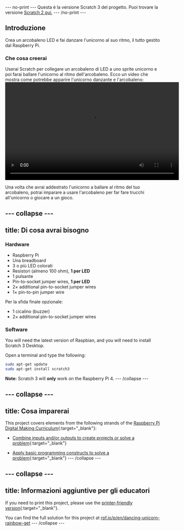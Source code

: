 \--- no-print \--- Questa è la versione Scratch 3 del progetto. Puoi trovare la versione [Scratch 2 qui.](https://projects.raspberrypi.org/en/projects/dancing-unicorn-rainbow-scratch2) \--- /no-print \---

## Introduzione

Crea un arcobaleno LED e fai danzare l'unicorno al suo ritmo, il tutto gestito dal Raspberry Pi.

### Che cosa creerai

Userai Scratch per collegare un arcobaleno di LED a uno sprite unicorno e poi farai ballare l'unicorno al ritmo dell'arcobaleno. Ecco un video che mostra come potrebbe apparire l'unicorno danzante e l'arcobaleno:<video width="560" height="315" controls> <source src="resources/Screencast.mp4" type="video/mp4"> Il tuo browser non supporta il tag video, prova FireFox o Chrome </video> 

Una volta che avrai addestrato l'unicorno a ballare al ritmo del tuo arcobaleno, potrai imparare a usare l'arcobaleno per far fare trucchi all'unicorno o giocare a un gioco.

## \--- collapse \---

## title: Di cosa avrai bisogno

### Hardware

+ Raspberry Pi
+ Una breadboard
+ 3 o più LED colorati
+ Resistori (almeno 100 ohm), **1 per LED**
+ 1 pulsante
+ Pin-to-socket jumper wires, **1 per LED**
+ 2× additional pin-to-socket jumper wires
+ 1× pin-to-pin jumper wire

Per la sfida finale opzionale:

+ 1 cicalino (buzzer)
+ 2× additional pin-to-socket jumper wires

### Software

You will need the latest version of Raspbian, and you will need to install Scratch 3 Desktop.

Open a terminal and type the following:

```bash
sudo apt-get update
sudo apt-get install scratch3
```

**Note:** Scratch 3 will **only** work on the Raspberry Pi 4. \--- /collapse \---

## \--- collapse \---

## title: Cosa imparerai

This project covers elements from the following strands of the [Raspberry Pi Digital Making Curriculum](http://rpf.io/curriculum){:target="_blank"}:

+ [Combine inputs and/or outputs to create projects or solve a problem](https://curriculum.raspberrypi.org/physical-computing/builder/){:target="_blank"}

+ [Apply basic programming constructs to solve a problem](https://www.raspberrypi.org/curriculum/programming/builder){:target="_blank"} \--- /collapse \---

## \--- collapse \---

## title: Informazioni aggiuntive per gli educatori

If you need to print this project, please use the [printer-friendly version](https://projects.raspberrypi.org/en/projects/dancing-unicorn-rainbow/print){:target="_blank"}.

You can find the full solution for this project at [rpf.io/p/en/dancing-unicorn-rainbow-get](https://rpf.io/p/en/dancing-unicorn-rainbow-get) \--- /collapse \---